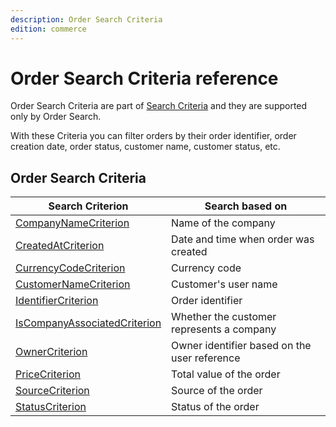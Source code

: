 ```yaml
---
description: Order Search Criteria
edition: commerce
---
```


# Order Search Criteria reference

Order Search Criteria are part of [Search Criteria](search_criteria_reference.md) and they are supported only by Order Search.

With these Criteria you can filter orders by their order identifier, order creation date, order status, customer name, customer status, etc.

## Order Search Criteria

|Search Criterion|Search based on|
|-----|-----|
|[CompanyNameCriterion](order_company_name_criterion.md)|Name of the company|
|[CreatedAtCriterion](order_created_criterion.md)|Date and time when order was created|
|[CurrencyCodeCriterion](order_currency_code_criterion.md)|Currency code|
|[CustomerNameCriterion](order_customer_name_criterion.md)|Customer's user name|
|[IdentifierCriterion](order_identifier_criterion.md)|Order identifier|
|[IsCompanyAssociatedCriterion](order_company_associated_criterion.md)|Whether the customer represents a company|
|[OwnerCriterion](order_owner_criterion.md)|Owner identifier based on the user reference|
|[PriceCriterion](order_price_criterion.md)|Total value of the order|
|[SourceCriterion](order_source_criterion.md)|Source of the order|
|[StatusCriterion](order_status_criterion.md)|Status of the order|
